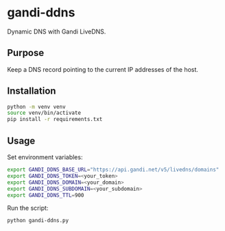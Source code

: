 # gandi-ddns
Dynamic DNS with Gandi LiveDNS.

## Purpose
Keep a DNS record pointing to the current IP addresses of the host.

## Installation
```bash
python -m venv venv
source venv/bin/activate
pip install -r requirements.txt
```

## Usage
Set environment variables:
```bash
export GANDI_DDNS_BASE_URL="https://api.gandi.net/v5/livedns/domains"
export GANDI_DDNS_TOKEN=<your_token>
export GANDI_DDNS_DOMAIN=<your_domain>
export GANDI_DDNS_SUBDOMAIN=<your_subdomain>
export GANDI_DDNS_TTL=900
```
Run the script:
```bash
python gandi-ddns.py
```